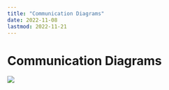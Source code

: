 ```yaml
---
title: "Communication Diagrams"
date: 2022-11-08
lastmod: 2022-11-21
---
```

# Communication Diagrams
![](https://i.imgur.com/aL0lSf0.png)
